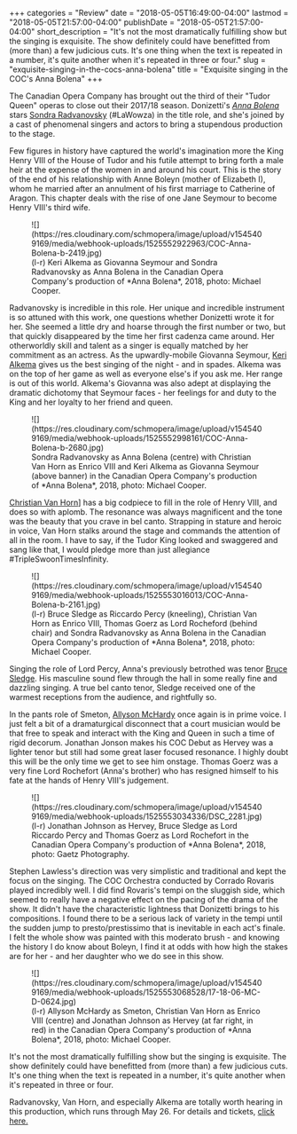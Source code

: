 +++
categories = "Review"
date = "2018-05-05T16:49:00-04:00"
lastmod = "2018-05-05T21:57:00-04:00"
publishDate = "2018-05-05T21:57:00-04:00"
short_description = "It&#039;s not the most dramatically fulfilling show but the singing is exquisite. The show definitely could have benefitted from (more than) a few judicious cuts. It&#039;s one thing when the text is repeated in a number, it&#039;s quite another when it&#039;s repeated in three or four."
slug = "exquisite-singing-in-the-cocs-anna-bolena"
title = "Exquisite singing in the COC&#039;s Anna Bolena"
+++

The Canadian Opera Company has brought out the third of their "Tudor Queen" operas to close out their 2017/18 season. Donizetti's [*Anna Bolena*](https://www.coc.ca/productions/13097) stars [Sondra Radvanovsky](/talking-with-singers-sondra-radvanovsky/) (#LaWowza) in the title role, and she's joined by a cast of phenomenal singers and actors to bring a stupendous production to the stage.

Few figures in history have captured the world's imagination more the King Henry VIII of the House of Tudor and his futile attempt to bring forth a male heir at the expense of the women in and around his court. This is the story of the end of his relationship with Anne Boleyn (mother of Elizabeth I), whom he married after an annulment of his first marriage to Catherine of Aragon. This chapter deals with the rise of one Jane Seymour to become Henry VIII's third wife. 

<figure data-type="image">
![](https://res.cloudinary.com/schmopera/image/upload/v1545409169/media/webhook-uploads/1525552922963/COC-Anna-Bolena-b-2419.jpg)
<figcaption>(l-r) Keri Alkema as Giovanna Seymour and Sondra Radvanovsky as Anna Bolena in the Canadian Opera Company's production of *Anna Bolena*, 2018, photo: Michael Cooper.</figcaption>
</figure>

Radvanovsky is incredible in this role. Her unique and incredible instrument is so attuned with this work, one questions whether Donizetti wrote it for her. She seemed a little dry and hoarse through the first number or two, but that quickly disappeared by the time her first cadenza came around. Her otherworldly skill and talent as a singer is equally matched by her commitment as an actress. As the upwardly-mobile Giovanna Seymour, [Keri Alkema](/talking-with-singers-keri-alkema/) gives us the best singing of the night - and in spades. Alkema was on the top of her game as well as everyone else's if you ask me. Her range is out of this world. Alkema's Giovanna was also adept at displaying the dramatic dichotomy that Seymour faces - her feelings for and duty to the King and her loyalty to her friend and queen.

<figure data-type="image">
![](https://res.cloudinary.com/schmopera/image/upload/v1545409169/media/webhook-uploads/1525552998161/COC-Anna-Bolena-b-2680.jpg)
<figcaption>Sondra Radvanovsky as Anna Bolena (centre) with Christian Van Horn as Enrico VIII and Keri Alkema as Giovanna Seymour (above banner) in the Canadian Opera Company's production of *Anna Bolena*, 2018, photo: Michael Cooper.</figcaption>
</figure>

[Christian Van Horn](/talking-with-singers-christian-van-horn/)] has a big codpiece to fill in the role of Henry VIII, and does so with aplomb. The resonance was always magnificent and the tone was the beauty that you crave in bel canto. Strapping in stature and heroic in voice, Van Horn stalks around the stage and commands the attention of all in the room. I have to say, if the Tudor King looked and swaggered and sang like that, I would pledge more than just allegiance #TripleSwoonTimesInfinity. 

<figure data-type="image">
![](https://res.cloudinary.com/schmopera/image/upload/v1545409169/media/webhook-uploads/1525553016013/COC-Anna-Bolena-b-2161.jpg)
<figcaption>(l-r) Bruce Sledge as Riccardo Percy (kneeling), Christian Van Horn as Enrico VIII, Thomas Goerz as Lord Rocheford (behind chair) and Sondra Radvanovsky as Anna Bolena in the Canadian Opera Company's production of *Anna Bolena*, 2018, photo: Michael Cooper.</figcaption>
</figure>

Singing the role of Lord Percy, Anna's previously betrothed was tenor [Bruce Sledge](/scene/people/bluce-sledge/). His masculine sound flew through the hall in some really fine and dazzling singing. A true bel canto tenor, Sledge received one of the warmest receptions from the audience, and rightfully so. 

In the pants role of Smeton, [Allyson McHardy](/scene/people/allyson-mchardy/) once again is in prime voice. I just felt a bit of a dramaturgical disconnect that a court musician would be that free to speak and interact with the King and Queen in such a time of rigid decorum. Jonathan Jonson makes his COC Debut as Hervey was a lighter tenor but still had some great laser focused resonance. I highly doubt this will be the only time we get to see him onstage. Thomas Goerz was a very fine Lord Rochefort (Anna's brother) who has resigned himself to his fate at the hands of Henry VIII's judgement.

<figure data-type="image">
![](https://res.cloudinary.com/schmopera/image/upload/v1545409169/media/webhook-uploads/1525553034336/DSC_2281.jpg)
<figcaption>(l-r) Jonathan Johnson as Hervey, Bruce Sledge as Lord Riccardo Percy and Thomas Goerz as Lord Rochefort in the Canadian Opera Company's production of *Anna Bolena*, 2018, photo: Gaetz Photography.</figcaption>
</figure>

Stephen Lawless's direction was very simplistic and traditional and kept the focus on the singing. The COC Orchestra conducted by Corrado Rovaris played incredibly well. I did find Rovaris's tempi on the sluggish side, which seemed to really have a negative effect on the pacing of the drama of the show. It didn't have the characteristic lightness that Donizetti brings to his compositions. I found there to be a serious lack of variety in the tempi until the sudden jump to presto/prestissimo that is inevitable in each act's finale. I felt the whole show was painted with this moderato brush - and knowing the history I do know about Boleyn, I find it at odds with how high the stakes are for her - and her daughter who we do see in this show. 

<figure data-type="image">
![](https://res.cloudinary.com/schmopera/image/upload/v1545409169/media/webhook-uploads/1525553068528/17-18-06-MC-D-0624.jpg)
<figcaption>(l-r) Allyson McHardy as Smeton, Christian Van Horn as Enrico VIII (centre) and Jonathan Johnson as Hervey (at far right, in red) in the Canadian Opera Company's production of *Anna Bolena*, 2018, photo: Michael Cooper.</figcaption>
</figure>

It's not the most dramatically fulfilling show but the singing is exquisite. The show definitely could have benefitted from (more than) a few judicious cuts. It's one thing when the text is repeated in a number, it's quite another when it's repeated in three or four. 

Radvanovsky, Van Horn, and especially Alkema are totally worth hearing in this production, which runs through May 26. For details and tickets, [click here.](https://www.coc.ca/productions/13097)
